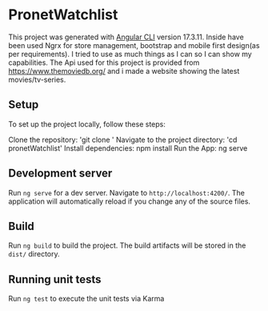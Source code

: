 # PronetWatchlist

This project was generated with [Angular CLI](https://github.com/angular/angular-cli) version 17.3.11. Inside have been used Ngrx for store management, bootstrap and mobile first design(as per requirements). I tried to use as much things as I can so I can show my capabilities. The Api used for this project is provided from https://www.themoviedb.org/ and i made a website showing the latest movies/tv-series. 

## Setup

To set up the project locally, follow these steps:

Clone the repository: 'git clone [<repository-url>](https://github.com/Aulteric/PronetWatchlist.git)' 
Navigate to the project directory: 'cd pronetWatchlist'
Install dependencies: npm install
Run the App: ng serve

## Development server

Run `ng serve` for a dev server. Navigate to `http://localhost:4200/`. The application will automatically reload if you change any of the source files.

## Build

Run `ng build` to build the project. The build artifacts will be stored in the `dist/` directory.

## Running unit tests

Run `ng test` to execute the unit tests via Karma
